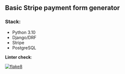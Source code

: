 ## Basic Stripe payment form generator

### Stack:
+ Python 3.10
+ Django/DRF
+ Stripe
+ PostgreSQL

**Linter check**:

[![flake8](https://github.com/Polyrom/stripe_payment_test/actions/workflows/flake8.yml/badge.svg)](https://github.com/Polyrom/stripe_payment_test/actions/workflows/flake8.yml)